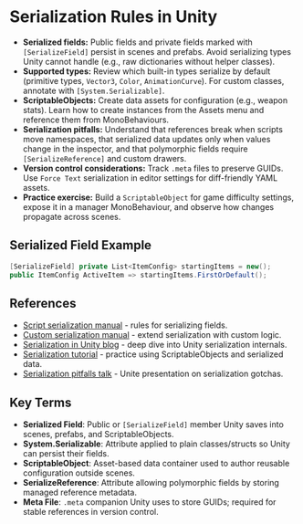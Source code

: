 # Serialization Rules in Unity
- **Serialized fields:** Public fields and private fields marked with `[SerializeField]` persist in scenes and prefabs. Avoid serializing types Unity cannot handle (e.g., raw dictionaries without helper classes).
- **Supported types:** Review which built-in types serialize by default (primitive types, `Vector3`, `Color`, `AnimationCurve`). For custom classes, annotate with `[System.Serializable]`.
- **ScriptableObjects:** Create data assets for configuration (e.g., weapon stats). Learn how to create instances from the Assets menu and reference them from MonoBehaviours.
- **Serialization pitfalls:** Understand that references break when scripts move namespaces, that serialized data updates only when values change in the inspector, and that polymorphic fields require `[SerializeReference]` and custom drawers.
- **Version control considerations:** Track `.meta` files to preserve GUIDs. Use `Force Text` serialization in editor settings for diff-friendly YAML assets.
- **Practice exercise:** Build a `ScriptableObject` for game difficulty settings, expose it in a manager MonoBehaviour, and observe how changes propagate across scenes.

## Serialized Field Example
```csharp
[SerializeField] private List<ItemConfig> startingItems = new();
public ItemConfig ActiveItem => startingItems.FirstOrDefault();
```






## References
- [Script serialization manual](https://docs.unity3d.com/Manual/script-Serialization.html) - rules for serializing fields.
- [Custom serialization manual](https://docs.unity3d.com/Manual/script-Serialization-Custom.html) - extend serialization with custom logic.
- [Serialization in Unity blog](https://blog.unity.com/engine-platform/serialization-in-unity) - deep dive into Unity serialization internals.
- [Serialization tutorial](https://learn.unity.com/tutorial/scriptable-objects-and-serialization) - practice using ScriptableObjects and serialized data.
- [Serialization pitfalls talk](https://www.youtube.com/watch?v=8-ZH0BzozsE) - Unite presentation on serialization gotchas.
## Key Terms
- **Serialized Field**: Public or `[SerializeField]` member Unity saves into scenes, prefabs, and ScriptableObjects.
- **System.Serializable**: Attribute applied to plain classes/structs so Unity can persist their fields.
- **ScriptableObject**: Asset-based data container used to author reusable configuration outside scenes.
- **SerializeReference**: Attribute allowing polymorphic fields by storing managed reference metadata.
- **Meta File**: `.meta` companion Unity uses to store GUIDs; required for stable references in version control.
